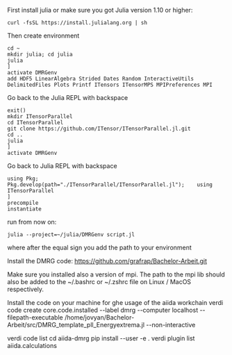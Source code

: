 First install julia or make sure you got Julia version 1.10 or higher:
```shell
curl -fsSL https://install.julialang.org | sh
```
Then create environment
```shell
cd ~
mkdir julia; cd julia
julia
]
activate DMRGenv
add HDF5 LinearAlgebra Strided Dates Random InteractiveUtils DelimitedFiles Plots Printf ITensors ITensorMPS MPIPreferences MPI
```
Go back to the Julia REPL with backspace
```shell
exit()
mkdir ITensorParallel
cd ITensorParallel
git clone https://github.com/ITensor/ITensorParallel.jl.git
cd ..
julia
]
activate DMRGenv
```
Go back to Julia REPL with backspace
```shell
using Pkg;    Pkg.develop(path="./ITensorParallel/ITensorParallel.jl");    using ITensorParallel
]
precompile
instantiate
```
run from now on: 
```shell
julia --project=~/julia/DMRGenv script.jl
```
where after the equal sign you add the path to your environment

Install the DMRG code: https://github.com/grafrap/Bachelor-Arbeit.git

Make sure you installed also a version of mpi. The path to the mpi lib should also be added to the ~/.bashrc or ~/.zshrc file on Linux / MacOS respectively.

Install the code on your machine for ghe usage of the aiida workchain
verdi code create core.code.installed --label dmrg --computer localhost --filepath-executable /home/jovyan/Bachelor-Arbeit/src/DMRG_template_pll_Energyextrema.jl --non-interactive

verdi code list 
cd aiida-dmrg 
pip install --user -e .
verdi plugin list aiida.calculations
